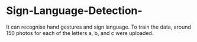 # Sign-Language-Detection-
It can recognise hand gestures and sign language. To train the data, around 150 photos for each of the letters a, b, and c were uploaded.
